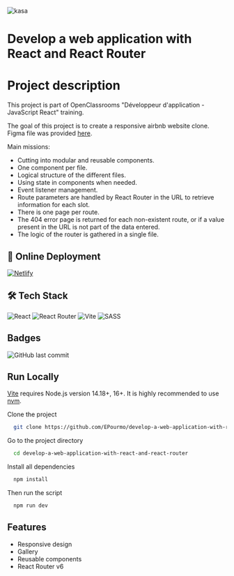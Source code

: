 
![kasa](https://user-images.githubusercontent.com/94918200/211206007-350f164a-a465-430f-858f-9e50e7f98db9.png)

# Develop a web application with React and React Router


# Project description

This project is part of OpenClassrooms "Développeur d'application - JavaScript React" training.

The goal of this project is to create a responsive airbnb website clone.
Figma file was provided [here](https://www.figma.com/file/bAnXDNqRKCRRP8mY2gcb5p/UI-Design-Kasa-FR?node-id=4%3A1&t=1gZtUCpxpkFfX5zJ-0).

Main missions:

- Cutting into modular and reusable components.
- One component per file.
- Logical structure of the different files.
- Using state in components when needed.
- Event listener management.
- Route parameters are handled by React Router in the URL to retrieve information for each slot.
- There is one page per route.
- The 404 error page is returned for each non-existent route, or if a value present in the URL is not part of the data entered.
- The logic of the router is gathered in a single file.



## 🔗 Online Deployment 

[![Netlify](https://img.shields.io/badge/netlify-%23000000.svg?style=for-the-badge&logo=netlify&logoColor=#00C7B7)](https://kasa-site-ep.netlify.app/)

## 🛠 Tech Stack
![React](https://img.shields.io/badge/react-%2320232a.svg?style=for-the-badge&logo=react&logoColor=%2361DAFB)
![React Router](https://img.shields.io/badge/React_Router-CA4245?style=for-the-badge&logo=react-router&logoColor=white)
![Vite](https://img.shields.io/badge/vite-%23646CFF.svg?style=for-the-badge&logo=vite&logoColor=white)
![SASS](https://img.shields.io/badge/SASS-hotpink.svg?style=for-the-badge&logo=SASS&logoColor=white)
## Badges
![GitHub last commit](https://img.shields.io/github/last-commit/EPourmo/develop-a-web-application-with-react-and-react-router?style=plastic)


## Run Locally
[Vite](https://vitejs.dev/guide/) requires Node.js version 14.18+, 16+. 
It is highly recommended to use [nvm](https://github.com/nvm-sh/nvm).


Clone the project

```bash
  git clone https://github.com/EPourmo/develop-a-web-application-with-react-and-react-router.git
```

Go to the project directory

```bash
  cd develop-a-web-application-with-react-and-react-router
```

 Install all dependencies
```bash
  npm install 
```

Then run the script
```bash
  npm run dev
```

## Features

- Responsive design
- Gallery
- Reusable components
- React Router v6

